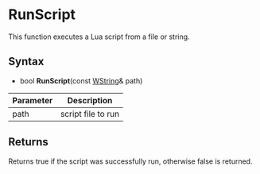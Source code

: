 # RunScript

This function executes a Lua script from a file or string.

## Syntax

- bool **RunScript**(const [WString](WString.md)& path)

| Parameter | Description |
|-----|-----|
| path | script file to run |

## Returns

Returns true if the script was successfully run, otherwise false is returned.
